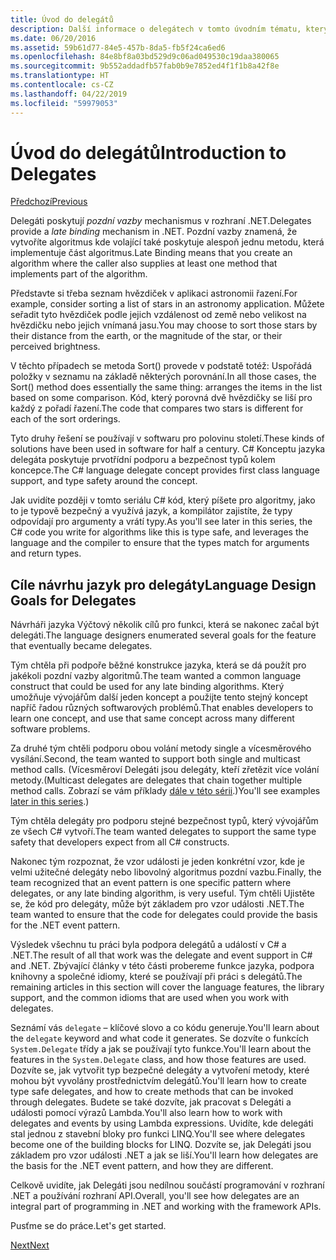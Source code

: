 ```yaml
---
title: Úvod do delegátů
description: Další informace o delegátech v tomto úvodním tématu, který představuje základní koncepty a popisuje cíle návrhu jazyk pro delegáty.
ms.date: 06/20/2016
ms.assetid: 59b61d77-84e5-457b-8da5-fb5f24ca6ed6
ms.openlocfilehash: 84e8bf8a03bd529d9c06ad049530c19daa380065
ms.sourcegitcommit: 9b552addadfb57fab0b9e7852ed4f1f1b8a42f8e
ms.translationtype: HT
ms.contentlocale: cs-CZ
ms.lasthandoff: 04/22/2019
ms.locfileid: "59979053"
---
```

# <a name="introduction-to-delegates"></a><span data-ttu-id="45bcb-103">Úvod do delegátů</span><span class="sxs-lookup"><span data-stu-id="45bcb-103">Introduction to Delegates</span></span>

[<span data-ttu-id="45bcb-104">Předchozí</span><span class="sxs-lookup"><span data-stu-id="45bcb-104">Previous</span></span>](delegates-events.md)

<span data-ttu-id="45bcb-105">Delegáti poskytují *pozdní vazby* mechanismus v rozhraní .NET.</span><span class="sxs-lookup"><span data-stu-id="45bcb-105">Delegates provide a *late binding* mechanism in .NET.</span></span> <span data-ttu-id="45bcb-106">Pozdní vazby znamená, že vytvoříte algoritmus kde volající také poskytuje alespoň jednu metodu, která implementuje část algoritmus.</span><span class="sxs-lookup"><span data-stu-id="45bcb-106">Late Binding means that you create an algorithm where the caller also supplies at least one method that implements part of the algorithm.</span></span>

<span data-ttu-id="45bcb-107">Představte si třeba seznam hvězdiček v aplikaci astronomii řazení.</span><span class="sxs-lookup"><span data-stu-id="45bcb-107">For example, consider sorting a list of stars in an astronomy application.</span></span>
<span data-ttu-id="45bcb-108">Můžete seřadit tyto hvězdiček podle jejich vzdálenost od země nebo velikost na hvězdičku nebo jejich vnímaná jasu.</span><span class="sxs-lookup"><span data-stu-id="45bcb-108">You may choose to sort those stars by their distance from the earth, or the magnitude of the star, or their perceived brightness.</span></span>

<span data-ttu-id="45bcb-109">V těchto případech se metoda Sort() provede v podstatě totéž: Uspořádá položky v seznamu na základě některých porovnání.</span><span class="sxs-lookup"><span data-stu-id="45bcb-109">In all those cases, the Sort() method does essentially the same thing: arranges the items in the list based on some comparison.</span></span> <span data-ttu-id="45bcb-110">Kód, který porovná dvě hvězdičky se liší pro každý z pořadí řazení.</span><span class="sxs-lookup"><span data-stu-id="45bcb-110">The code that compares two stars is different for each of the sort orderings.</span></span>

<span data-ttu-id="45bcb-111">Tyto druhy řešení se používají v softwaru pro polovinu století.</span><span class="sxs-lookup"><span data-stu-id="45bcb-111">These kinds of solutions have been used in software for half a century.</span></span>
<span data-ttu-id="45bcb-112">C# Konceptu jazyka delegáta poskytuje prvotřídní podporu a bezpečnost typů kolem koncepce.</span><span class="sxs-lookup"><span data-stu-id="45bcb-112">The C# language delegate concept provides first class language support, and type safety around the concept.</span></span>

<span data-ttu-id="45bcb-113">Jak uvidíte později v tomto seriálu C# kód, který píšete pro algoritmy, jako to je typově bezpečný a využívá jazyk, a kompilátor zajistíte, že typy odpovídají pro argumenty a vrátí typy.</span><span class="sxs-lookup"><span data-stu-id="45bcb-113">As you'll see later in this series, the C# code you write for algorithms like this is type safe, and leverages the language and the compiler to ensure that the types match for arguments and return types.</span></span>

## <a name="language-design-goals-for-delegates"></a><span data-ttu-id="45bcb-114">Cíle návrhu jazyk pro delegáty</span><span class="sxs-lookup"><span data-stu-id="45bcb-114">Language Design Goals for Delegates</span></span>

<span data-ttu-id="45bcb-115">Návrháři jazyka Výčtový několik cílů pro funkci, která se nakonec začal být delegáti.</span><span class="sxs-lookup"><span data-stu-id="45bcb-115">The language designers enumerated several goals for the feature that eventually became delegates.</span></span>

<span data-ttu-id="45bcb-116">Tým chtěla při podpoře běžné konstrukce jazyka, která se dá použít pro jakékoli pozdní vazby algoritmů.</span><span class="sxs-lookup"><span data-stu-id="45bcb-116">The team wanted a common language construct that could be used for any late binding algorithms.</span></span> <span data-ttu-id="45bcb-117">Který umožňuje vývojářům další jeden koncept a použijte tento stejný koncept napříč řadou různých softwarových problémů.</span><span class="sxs-lookup"><span data-stu-id="45bcb-117">That enables developers to learn one concept, and use that same concept across many different software problems.</span></span>

<span data-ttu-id="45bcb-118">Za druhé tým chtěli podporu obou volání metody single a vícesměrového vysílání.</span><span class="sxs-lookup"><span data-stu-id="45bcb-118">Second, the team wanted to support both single and multicast method calls.</span></span> <span data-ttu-id="45bcb-119">(Vícesměroví Delegáti jsou delegáty, kteří zřetězit více volání metody.</span><span class="sxs-lookup"><span data-stu-id="45bcb-119">(Multicast delegates are delegates that chain together multiple method calls.</span></span> <span data-ttu-id="45bcb-120">Zobrazí se vám příklady [dále v této sérii](delegate-class.md).)</span><span class="sxs-lookup"><span data-stu-id="45bcb-120">You'll see examples [later in this series](delegate-class.md).)</span></span> 

<span data-ttu-id="45bcb-121">Tým chtěla delegáty pro podporu stejné bezpečnost typů, který vývojářům ze všech C# vytvoří.</span><span class="sxs-lookup"><span data-stu-id="45bcb-121">The team wanted delegates to support the same type safety that developers expect from all C# constructs.</span></span> 

<span data-ttu-id="45bcb-122">Nakonec tým rozpoznat, že vzor události je jeden konkrétní vzor, kde je velmi užitečné delegáty nebo libovolný algoritmus pozdní vazbu.</span><span class="sxs-lookup"><span data-stu-id="45bcb-122">Finally, the team recognized that an event pattern is one specific pattern where delegates, or any late binding algorithm, is very useful.</span></span> <span data-ttu-id="45bcb-123">Tým chtěli Ujistěte se, že kód pro delegáty, může být základem pro vzor události .NET.</span><span class="sxs-lookup"><span data-stu-id="45bcb-123">The team wanted to ensure that the code for delegates could provide the basis for the .NET event pattern.</span></span>

<span data-ttu-id="45bcb-124">Výsledek všechnu tu práci byla podpora delegátů a událostí v C# a .NET.</span><span class="sxs-lookup"><span data-stu-id="45bcb-124">The result of all that work was the delegate and event support in C# and .NET.</span></span> <span data-ttu-id="45bcb-125">Zbývající články v této části probereme funkce jazyka, podpora knihovny a společné idiomy, které se používají při práci s delegátů.</span><span class="sxs-lookup"><span data-stu-id="45bcb-125">The remaining articles in this section will cover the language features, the library support, and the common idioms that are used when you work with delegates.</span></span>

<span data-ttu-id="45bcb-126">Seznámí vás `delegate` – klíčové slovo a co kódu generuje.</span><span class="sxs-lookup"><span data-stu-id="45bcb-126">You'll learn about the `delegate` keyword and what code it generates.</span></span> <span data-ttu-id="45bcb-127">Se dozvíte o funkcích `System.Delegate` třídy a jak se používají tyto funkce.</span><span class="sxs-lookup"><span data-stu-id="45bcb-127">You'll learn about the features in the `System.Delegate` class, and how those features are used.</span></span> <span data-ttu-id="45bcb-128">Dozvíte se, jak vytvořit typ bezpečné delegáty a vytvoření metody, které mohou být vyvolány prostřednictvím delegátů.</span><span class="sxs-lookup"><span data-stu-id="45bcb-128">You'll learn how to create type safe delegates, and how to create methods that can be invoked through delegates.</span></span> <span data-ttu-id="45bcb-129">Budete se také dozvíte, jak pracovat s Delegáti a události pomocí výrazů Lambda.</span><span class="sxs-lookup"><span data-stu-id="45bcb-129">You'll also learn how to work with delegates and events by using Lambda expressions.</span></span> <span data-ttu-id="45bcb-130">Uvidíte, kde delegáti stal jednou z stavební bloky pro funkci LINQ.</span><span class="sxs-lookup"><span data-stu-id="45bcb-130">You'll see where delegates become one of the building blocks for LINQ.</span></span> <span data-ttu-id="45bcb-131">Dozvíte se, jak Delegáti jsou základem pro vzor události .NET a jak se liší.</span><span class="sxs-lookup"><span data-stu-id="45bcb-131">You'll learn how delegates are the basis for the .NET event pattern, and how they are different.</span></span>

<span data-ttu-id="45bcb-132">Celkově uvidíte, jak Delegáti jsou nedílnou součástí programování v rozhraní .NET a používání rozhraní API.</span><span class="sxs-lookup"><span data-stu-id="45bcb-132">Overall, you'll see how delegates are an integral part of programming in .NET and working with the framework APIs.</span></span>

<span data-ttu-id="45bcb-133">Pusťme se do práce.</span><span class="sxs-lookup"><span data-stu-id="45bcb-133">Let's get started.</span></span>

[<span data-ttu-id="45bcb-134">Next</span><span class="sxs-lookup"><span data-stu-id="45bcb-134">Next</span></span>](delegate-class.md)
